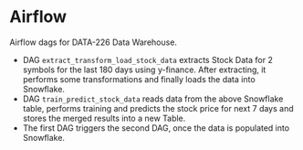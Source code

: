 # Airflow
Airflow dags for DATA-226 Data Warehouse.

- DAG `extract_transform_load_stock_data` extracts Stock Data for 2 symbols for the last 180 days using y-finance. After extracting, it performs some transformations and finally loads the data into Snowflake.
- DAG `train_predict_stock_data` reads data from the above Snowflake table, performs training and predicts the stock price for next 7 days and stores the merged results into a new Table.
- The first DAG triggers the second DAG, once the data is populated into Snowflake.
